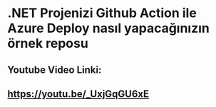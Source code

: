 # .NET Projenizi Github Action ile Azure Deploy nasıl yapacağınızın örnek reposu

## Youtube Video Linki:
## <a href="https://youtu.be/_UxjGqGU6xE" href="_target">https://youtu.be/_UxjGqGU6xE</a>
